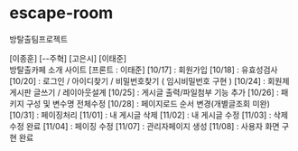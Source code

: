 # escape-room
방탈출팀프로젝트

[이종훈] [--주혁]  [고은시] [이태준]      
방탈출카페 소개  사이트   [프론트 : 이태준]
   [10/17] : 회원가입
   [10/18] : 유효성검사
   [10/20] : 로그인 / 아이디찾기 / 비밀번호찾기 ( 임시비밀번호 구현 )
   [10/24] : 회원제 게시판 글쓰기 / 레이아웃설계
   [10/25] : 게시글 출력/파일첨부 기능 추가
   [10/26] : 패키지 구성 및 변수명 전체수정
   [10/28] : 페이지로드 순서 변경(개별글조회 미완)
   [10/31] : 페이징처리
   [11/01] : 내 게시글 삭제
   [11/02] : 내 게시글 수정
   [11/03] : 삭제 수정 완료
   [11/04] : 페이징 수정
   [11/07] : 관리자페이지 생성
   [11/08] : 사용자 화면 구현 완료
